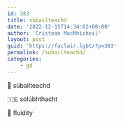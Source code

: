 ```yaml
---
id: 383
title: sùbailteachd
date: '2022-12-15T14:34:02+00:00'
author: 'Crìstean MacMhìcheil'
layout: post
guid: 'https://faclair.lgbt/?p=383'
permalink: /subailteachd/
categories:
    - gd
---
```


&#x1f3f4;&#xe0067;&#xe0062;&#xe0073;&#xe0063;&#xe0074;&#xe007f; sùbailteachd

&#x1f1ee;&#x1f1ea; solúbhthacht

&#x1f3f4;&#xe0067;&#xe0062;&#xe0065;&#xe006e;&#xe0067;&#xe007f; fluidity